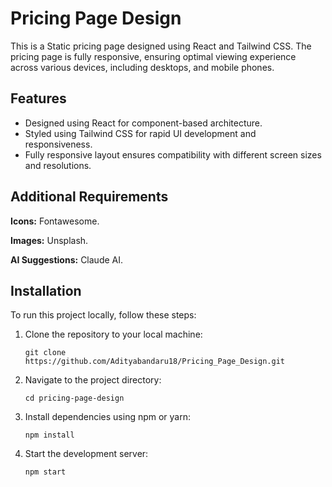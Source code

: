 # Pricing Page Design 

This is a Static pricing page designed using React and Tailwind CSS. The pricing page is fully responsive, ensuring optimal viewing experience across various devices, including desktops, and mobile phones.

## Features

- Designed using React for component-based architecture.
- Styled using Tailwind CSS for rapid UI development and responsiveness.
- Fully responsive layout ensures compatibility with different screen sizes and resolutions.
  
 ## Additional Requirements

**Icons:** Fontawesome.

**Images:** Unsplash.

**AI Suggestions:** Claude AI.


## Installation

To run this project locally, follow these steps:

1. Clone the repository to your local machine:
   ```
   git clone  https://github.com/Adityabandaru18/Pricing_Page_Design.git
   ```

2. Navigate to the project directory:
   ```
   cd pricing-page-design
   ```

3. Install dependencies using npm or yarn:
   ```
   npm install
   ```

4. Start the development server:
   ```
   npm start
   ```
